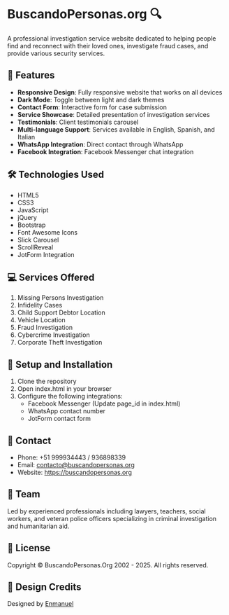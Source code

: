 # BuscandoPersonas.org 🔍

A professional investigation service website dedicated to helping people find and reconnect with their loved ones, investigate fraud cases, and provide various security services.

## 🌟 Features

- **Responsive Design**: Fully responsive website that works on all devices
- **Dark Mode**: Toggle between light and dark themes
- **Contact Form**: Interactive form for case submission
- **Service Showcase**: Detailed presentation of investigation services
- **Testimonials**: Client testimonials carousel
- **Multi-language Support**: Services available in English, Spanish, and Italian
- **WhatsApp Integration**: Direct contact through WhatsApp
- **Facebook Integration**: Facebook Messenger chat integration

## 🛠️ Technologies Used

- HTML5
- CSS3
- JavaScript
- jQuery
- Bootstrap
- Font Awesome Icons
- Slick Carousel
- ScrollReveal
- JotForm Integration

## 💻 Services Offered

1. Missing Persons Investigation
2. Infidelity Cases
3. Child Support Debtor Location
4. Vehicle Location
5. Fraud Investigation
6. Cybercrime Investigation
7. Corporate Theft Investigation

## 🚀 Setup and Installation

1. Clone the repository
2. Open index.html in your browser
3. Configure the following integrations:
   - Facebook Messenger (Update page_id in index.html)
   - WhatsApp contact number
   - JotForm contact form

## 📱 Contact

- Phone: +51 999934443 / 936898339
- Email: contacto@buscandopersonas.org
- Website: https://buscandopersonas.org

## 👥 Team

Led by experienced professionals including lawyers, teachers, social workers, and veteran police officers specializing in criminal investigation and humanitarian aid.

## 📄 License

Copyright © BuscandoPersonas.Org 2002 - 2025. All rights reserved.

## 🎨 Design Credits

Designed by [Enmanuel](https://ysenmanuel.github.io/Web/)